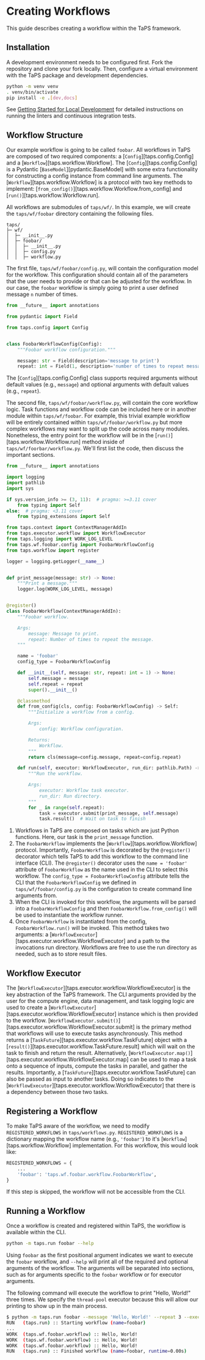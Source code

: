 # Creating Workflows

This guide describes creating a workflow within the TaPS framework.

## Installation

A development environment needs to be configured first.
Fork the repository and clone your fork locally.
Then, configure a virtual environment with the TaPS package and development dependencies.

```bash
python -m venv venv
. venv/bin/activate
pip install -e .[dev,docs]
```

See [Getting Started for Local Development](../contributing/index.md#getting-started-for-local-development) for detailed instructions on running the linters and continuous integration tests.

## Workflow Structure

Our example workflow is going to be called `foobar`.
All workflows in TaPS are composed of two required components:
a [`Config`][taps.config.Config] and a [`Workflow`][taps.workflow.Workflow].
The [`Config`][taps.config.Config] is a Pydantic [`BaseModel`][pydantic.BaseModel] with some extra functionality for constructing a config instance from command line arguments.
The [`Workflow`][taps.workflow.Workflow] is a protocol with two key methods to implement:
[`from_config()`][taps.workflow.Workflow.from_config] and [`run()`][taps.workflow.Workflow.run].

All workflows are submodules of `taps/wf/`.
In this example, we will create the `taps/wf/foobar` directory containing the following files.

```
taps/
├─ wf/
│  ├─ __init__.py
│  ├─ foobar/
│  │  ├─ __init__.py
│  │  ├─ config.py
│  │  ├─ workflow.py
```

The first file, `taps/wf/foobar/config.py`, will contain the configuration model for the workflow.
This configuration should contain all of the parameters that the user needs to provide or that can be adjusted for the workflow.
In our case, the `foobar` workflow is simply going to print a user defined message `n` number of times.
```python title="taps/wf/foobar/config.py" linenums="1"
from __future__ import annotations

from pydantic import Field

from taps.config import Config


class FoobarWorkflowConfig(Config):
    """Foobar workflow configuration."""

    message: str = Field(description='message to print')
    repeat: int = Field(1, description='number of times to repeat message')
```
The [`Config`][taps.config.Config] class supports required arguments without default values (e.g., `message`) and optional arguments with default values (e.g., `repeat`).

The second file, `taps/wf/foobar/workflow.py`, will contain the core workflow logic.
Task functions and workflow code can be included here or in another module within `taps/wf/foobar`.
For example, this trivial example workflow will be entirely contained within `taps/wf/foobar/workflow.py` but more complex workflows may want to split up the code across many modules.
Nonetheless, the entry point for the workflow will be in the [`run()`][taps.workflow.Workflow.run] method inside of `taps/wf/foorbar/workflow.py`.
We'll first list the code, then discuss the important sections.
```python title="taps/wf/foobar/workflow.py" linenums="1"
from __future__ import annotations

import logging
import pathlib
import sys

if sys.version_info >= (3, 11):  # pragma: >=3.11 cover
    from typing import Self
else:  # pragma: <3.11 cover
    from typing_extensions import Self

from taps.context import ContextManagerAddIn
from taps.executor.workflow import WorkflowExecutor
from taps.logging import WORK_LOG_LEVEL
from taps.wf.foobar.config import FoobarWorkflowConfig
from taps.workflow import register

logger = logging.getLogger(__name__)


def print_message(message: str) -> None:
    """Print a message."""
    logger.log(WORK_LOG_LEVEL, message)


@register()
class FoobarWorkflow(ContextManagerAddIn):
    """Foobar workflow.

    Args:
        message: Message to print.
        repeat: Number of times to repeat the message.
    """

    name = 'foobar'
    config_type = FoobarWorkflowConfig

    def __init__(self, message: str, repeat: int = 1) -> None:
        self.message = message
        self.repeat = repeat
        super().__init__()

    @classmethod
    def from_config(cls, config: FoobarWorkflowConfig) -> Self:
        """Initialize a workflow from a config.

        Args:
            config: Workflow configuration.

        Returns:
            Workflow.
        """
        return cls(message=config.message, repeat=config.repeat)

    def run(self, executor: WorkflowExecutor, run_dir: pathlib.Path) -> None:
        """Run the workflow.

        Args:
            executor: Workflow task executor.
            run_dir: Run directory.
        """
        for _ in range(self.repeat):
            task = executor.submit(print_message, self.message)
            task.result()  # Wait on task to finish
```

1. Workflows in TaPS are composed on tasks which are just Python functions.
   Here, our task is the `print_message` function.
2. The `FoobarWorkflow` implements the [`Workflow`][taps.workflow.Workflow] protocol.
   Importantly, `FoobarWorkflow` is decorated by the `@register()` decorator which tells TaPS to add this workflow to the command line interface (CLI).
   The `@register()` decorator uses the `name = 'foobar'` attribute of `FoobarWorkflow` as the name used in the CLI to select this workflow.
   The `config_type = FoobarWorkflowConfig` attribute tells the CLI that the `FoobarWorkflowConfig` we defined in `taps/wf/foobar/config.py` is the configuration to create command line arguments from.
3. When the CLI is invoked for this workflow, the arguments will be parsed into a `FoobarWorkflowConfig` and then `FoobarWorkflow.from_config()` will be used to instantiate the workflow runner.
4. Once `FoobarWorkflow` is instantiated from the config, `FoobarWorkflow.run()` will be invoked.
   This method takes two arguments: a [`WorkflowExecutor`][taps.executor.workflow.WorkflowExecutor] and a path to the invocations run directory.
   Workflows are free to use the run directory as needed, such as to store result files.

## Workflow Executor

The [`WorkflowExecutor`][taps.executor.workflow.WorkflowExecutor] is the key abstraction of the TaPS framework.
The CLI arguments provided by the user for the compute engine, data management, and task logging logic are used to create a [`WorkflowExecutor`][taps.executor.workflow.WorkflowExecutor] instance which is then provided to the workflow.
[`WorkflowExecutor.submit()`][taps.executor.workflow.WorkflowExecutor.submit] is the primary method that workflows will use to execute tasks asynchronously.
This method returns a [`TaskFuture`][taps.executor.workflow.TaskFuture] object with a [`result()`][taps.executor.workflow.TaskFuture.result] which will wait on the task to finish and return the result.
Alternatively, [`WorkflowExecutor.map()`][taps.executor.workflow.WorkflowExecutor.map] can be used to map a task onto a sequence of inputs, compute the tasks in parallel, and gather the results.
Importantly, a [`TaskFuture`][taps.executor.workflow.TaskFuture] can also be passed as input to another tasks.
Doing so indicates to the [`WorkflowExecutor`][taps.executor.workflow.WorkflowExecutor] that there is a dependency between those two tasks.

## Registering a Workflow

To make TaPS aware of the workflow, we need to modify `REGISTERED_WORKFLOWS` in `taps/workflows.py`.
`REGISTERED_WORKFLOWS` is a dictionary mapping the workflow name (e.g., `'foobar'`) to it's [`Workflow`][taps.workflow.Workflow] implementation.
For this workflow, this would look like:
```python
REGISTERED_WORKFLOWS = {
    ...
    'foobar': 'taps.wf.foobar.workflow.FoobarWorkflow',
}
```
If this step is skipped, the workflow will not be accessible from the CLI.

## Running a Workflow

Once a workflow is created and registered within TaPS, the workflow is available within the CLI.
```bash
python -m taps.run foobar --help
```
Using `foobar` as the first positional argument indicates we want to execute the `foobar` workflow, and `--help` will print all of the required and optional arguments of the workflow.
The arguments will be separated into sections, such as for arguments specific to the `foobar` workflow or for executor arguments.

The following command will execute the workflow to print "Hello, World!" three times.
We specify the `thread-pool` executor because this will allow our printing to show up in the main process.
```bash
$ python -m taps.run foobar --message 'Hello, World!' --repeat 3 --executor thread-pool
RUN   (taps.run) :: Starting workflow (name=foobar)
...
WORK  (taps.wf.foobar.workflow) :: Hello, World!
WORK  (taps.wf.foobar.workflow) :: Hello, World!
WORK  (taps.wf.foobar.workflow) :: Hello, World!
RUN   (taps.run) :: Finished workflow (name=foobar, runtime=0.00s)
```
